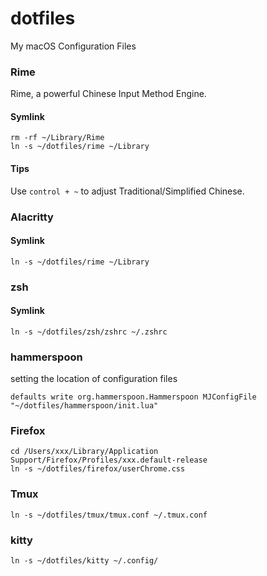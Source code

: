 # dotfiles

My macOS Configuration Files

### Rime

Rime, a powerful Chinese Input Method Engine.

#### Symlink

```
rm -rf ~/Library/Rime
ln -s ~/dotfiles/rime ~/Library
```

#### Tips

Use `control + ~` to adjust Traditional/Simplified Chinese.

### Alacritty

#### Symlink

```
ln -s ~/dotfiles/rime ~/Library
```

### zsh

#### Symlink

```
ln -s ~/dotfiles/zsh/zshrc ~/.zshrc
```

### hammerspoon

setting the location of configuration files

```
defaults write org.hammerspoon.Hammerspoon MJConfigFile "~/dotfiles/hammerspoon/init.lua"
```

### Firefox


```
cd /Users/xxx/Library/Application Support/Firefox/Profiles/xxx.default-release
ln -s ~/dotfiles/firefox/userChrome.css
```

### Tmux
```
ln -s ~/dotfiles/tmux/tmux.conf ~/.tmux.conf
```

### kitty
```
ln -s ~/dotfiles/kitty ~/.config/
```

